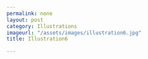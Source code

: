 ```yaml
---
permalink: none
layout: post
category: Illustrations
imageurl: "/assets/images/illustration6.jpg"
title: Illustration6

---
```

